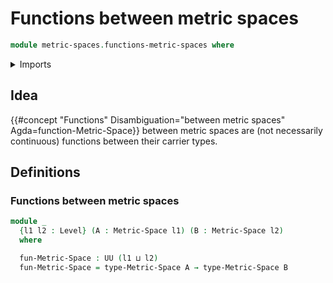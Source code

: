 # Functions between metric spaces

```agda
module metric-spaces.functions-metric-spaces where
```

<details><summary>Imports</summary>

```agda
open import foundation.universe-levels

open import metric-spaces.metric-spaces
```

</details>

## Idea

{{#concept "Functions" Disambiguation="between metric spaces" Agda=function-Metric-Space}} between metric spaces are (not necessarily continuous) functions between their carrier types.

## Definitions

### Functions between metric spaces

```agda
module _
  {l1 l2 : Level} (A : Metric-Space l1) (B : Metric-Space l2)
  where

  fun-Metric-Space : UU (l1 ⊔ l2)
  fun-Metric-Space = type-Metric-Space A → type-Metric-Space B
```
